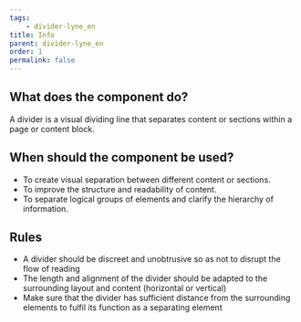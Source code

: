 ```yaml
---
tags: 
    - divider-lyne_en
title: Info
parent: divider-lyne_en
order: 1
permalink: false
---
```


## What does the component do?
A divider is a visual dividing line that separates content or sections within a page or content block.

## When should the component be used?
* To create visual separation between different content or sections.
* To improve the structure and readability of content.
* To separate logical groups of elements and clarify the hierarchy of information.

## Rules
* A divider should be discreet and unobtrusive so as not to disrupt the flow of reading
* The length and alignment of the divider should be adapted to the surrounding layout and content (horizontal or vertical)
* Make sure that the divider has sufficient distance from the surrounding elements to fulfil its function as a separating element
